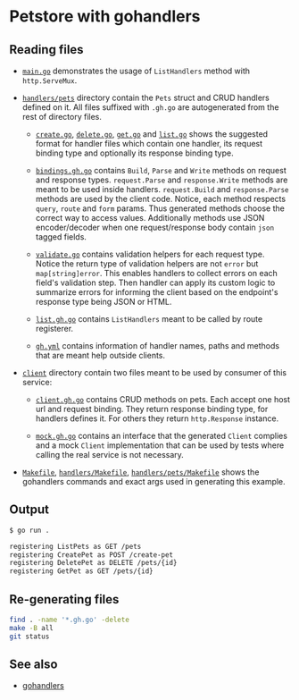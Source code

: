 # Petstore with gohandlers

## Reading files

- [`main.go`](main.go) demonstrates the usage of `ListHandlers` method with `http.ServeMux`.

- [`handlers/pets`](handlers/pets) directory contain the `Pets` struct and CRUD handlers defined on it. All files suffixed with `.gh.go` are autogenerated from the rest of directory files.

  - [`create.go`](handlers/pets/create.go), [`delete.go`](handlers/pets/delete.go), [`get.go`](handlers/pets/get.go) and [`list.go`](handlers/pets/list.go) shows the suggested format for handler files which contain one handler, its request binding type and optionally its response binding type.

  - [`bindings.gh.go`](handlers/pets/bindings.gh.go) contains `Build`, `Parse` and `Write` methods on request and response types. `request.Parse` and `response.Write` methods are meant to be used inside handlers. `request.Build` and `response.Parse` methods are used by the client code. Notice, each method respects `query`, `route` and `form` params. Thus generated methods choose the correct way to access values. Additionally methods use JSON encoder/decoder when one request/response body contain `json` tagged fields.

  - [`validate.go`](handlers/pets/validate.go) contains validation helpers for each request type. Notice the return type of validation helpers are not `error` but `map[string]error`. This enables handlers to collect errors on each field's validation step. Then handler can apply its custom logic to summarize errors for informing the client based on the endpoint's response type being JSON or HTML.

  - [`list.gh.go`](handlers/pets/list.gh.go) contains `ListHandlers` meant to be called by route registerer.

  - [`gh.yml`](handlers/pets/gh.yml) contains information of handler names, paths and methods that are meant help outside clients.

- [`client`](client) directory contain two files meant to be used by consumer of this service:

  - [`client.gh.go`](client/client.gh.go) contains CRUD methods on pets. Each accept one host url and request binding. They return response binding type, for handlers defines it. For others they return `http.Response` instance.

  - [`mock.gh.go`](client/mock.gh.go) contains an interface that the generated `Client` complies and a mock `Client` implementation that can be used by tests where calling the real service is not necessary.

- [`Makefile`](Makefile), [`handlers/Makefile`](handlers/Makefile), [`handlers/pets/Makefile`](handlers/pets/Makefile) shows the gohandlers commands and exact args used in generating this example.

## Output

```sh
$ go run .

registering ListPets as GET /pets
registering CreatePet as POST /create-pet
registering DeletePet as DELETE /pets/{id}
registering GetPet as GET /pets/{id}
```

## Re-generating files

```sh
find . -name '*.gh.go' -delete
make -B all
git status
```

## See also

- [gohandlers](https://github.com/ufukty/gohandlers)
